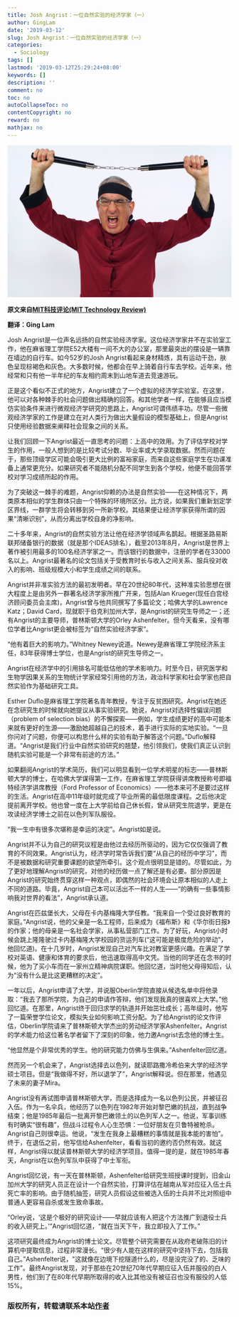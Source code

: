```yaml
---
title: Josh Angrist：一位自然实验的经济学家（一）
author: GingLam
date: '2019-03-12'
slug: Josh Angrist：一位自然实验的经济学家（一）
categories:
  - Sociology
tags: []
lastmod: '2019-03-12T25:29:24+08:00'
keywords: []
description: ''
comment: no
toc: no
autoCollapseToc: no
contentCopyright: no
reward: no
mathjax: no
---
```

<div align=center><img src="https://raw.githubusercontent.com/GingLam/Storage/master/angrist1.png"></div>
<div align=center>
</div>


**原文来自[MIT科技评论(MIT Technology Review)](https://www.technologyreview.com/s/508381/the-natural-experimenter/)**

**翻译：Ging Lam**

Josh Angrist是一位声名远扬的自然实验经济学家。这位经济学家并不在实验室工作，他在麻省理工学院E52大楼有一间不大的办公室，那里最突出的摆设是一辆靠在墙边的自行车。如今52岁的Josh Angrist看起来身材精炼，具有运动干劲，肤色呈现棕褐色和灰色。大多数时候，他都会在早上骑着自行车去学校。近年来，他经常和只有他一半年纪的车友相约周末到山地车道去竞速游玩。

正是这个看似不正式的地方，Angrist建立了一个虚拟的经济学实验室。在这里，他可以对各种棘手的社会问题做出精确的回答。和其他学者一样，在能够且应当模仿实验条件来进行微观经济学研究的思路上，Angrist可谓伟绩丰功。尽管一些微观经济学家的工作是建立在对人类行为做出大量假设的模型基础上，但是Angrist只使用经验数据来阐释社会现象之间的关系。

让我们回顾一下Angrist最近一直思考的问题：上高中的效用。为了评估学校对学生的作用，一般人想到的是比较考试分数、毕业率或大学录取数据。然而问题在于，那些顶级学区可能会吸引更大比例的富裕家庭，而来自这些家庭学生在功课准备上通常更充分。如果研究者不能随机分配不同学生到各个学校，他便不能回答学校对学习成绩所起的作用。

<!--more-->

为了突破这一棘手的难题，Angrist仰赖的办法是自然实验——在这种情况下，两类原本相似的学生群体只由一个特殊的环境所区分。比方说，如果我们重新划定学区界线，一群学生将会转移到另一所新学校。其结果便让经济学家获得所谓的因果“清晰识别”，从而分离出学校自身的净影响。

二十多年来，Angrist的自然实验方法让他在经济学领域声名鹊起。根据圣路易斯联邦储备银行的数据（就是那个IDEAS排名），截至2013年8月，Angrist是世界上著作被引用最多的100名经济学家之一。而该银行的数据中，注册的学者在33000名以上。Angrist最著名的论文包括关于受教育时长与收入之间关系、服兵役对收入的影响、班级规模大小和学生成绩之间的联系。

Angrist并非准实验方法的最初发明者。早在20世纪80年代，这种准实验思想在很大程度上是由另外一群著名经济学家所推广开来，包括Alan Krueger(现任白宫经济顾问委员会主席)，Angrist曾与他共同撰写了多篇论文；哈佛大学的Lawrence Katz；David Card，现就职于伯克利加州大学，是Angrist的研究生导师之一；还有Angrist的主要导师，普林斯顿大学的Orley Ashenfelter。但今天看来，没有哪位学者比Angrist更会被标签为“自然实验经济学家”。

“他有着巨大的影响力。”Whitney Newey说道。Newey是麻省理工学院经济系主任，83年获得博士学位，也是Angrist的研究生导师之一。

Angrist在经济学中的引用排名可能低估他的学术影响力。时至今日，研究医学和生物学因果关系的生物统计学家经常引用他的方法，政治科学家和社会学家也把自然实验作为基础研究工具。

Esther Duflo是麻省理工学院著名青年教授，专注于反贫困研究。Angrist在她还在念研究生的时候就向她提议从事实验研究。她说，Angrist对选择性偏误问题（problem of selection bias）的不懈探索——例如，学生成绩更好的高中可能本来就有更好的生源——激励她超越自己的技术，着手进行实际的实地实验。“一旦你问对了问题，你便可以构思什么样的实验有助于解答这个问题。”Duflo解释道。“Angrist是我们行业中自然实验研究的翘楚，他引领我们，使我们真正认识到随机实验可能是一个非常有前途的方法。”

如果翻阅Angrist的学术简历，我们可以明显看到一位学术明星的标志——普林斯顿大学的博士，在哈佛大学谋得第一工作，在麻省理工学院获得讲席教授称号即福特经济学讲席教授（Ford Professor of Economics）——他本来可不是要过这样的生活。Angrist在高中11年级时就完成了毕业所需的最低限度课程。之后他决定提前离开学校。他也曾一度在上大学前给自己休长假，曾从研究生院退学，更是在攻读经济学博士之前在以色列军队服役。

“我一生中有很多次堪称是幸运的决定”。Angrist如是说。

Angrist并不认为自己的研究议程是由他过去经历所驱动的，因为它仅仅强调了教育的不同效果。Angrist认为，经济学时常告诉我们要“从自己的经历中学习”，而不是被数据和研究重要课题的欲望所牵引。这个观点很明显是错的。尽管如此，为了更好地理解Angrist的研究，对他的经历做一点了解还是有必要。部分原因是Angrist的研究始终贯穿这样一种观点，即偶然的社会环境会让原本相似的人走上不同的道路。毕竟，Angrist自己本可以活出不一样的人生——“的确有一些事情影响我对世界的看法”，Angrist承认道。

Angrist在匹兹堡长大，父母在卡内基梅隆大学任教。“我来自一个受过良好教育的家庭。”Angrist说，他的父亲是一名工程师，后来成为《福布斯》和《华尔街日报》的作家；他的母亲是一名社会学家，从事私营部门工作。为了好玩，Angrist小时候会跳上隆隆驶过卡内基梅隆大学校园的货运列车(“这可能是极度危险的举动”，他回忆道)。在十几岁时，Angrist发现自己对汽车比对教室更感兴趣。在满足了学校对英语、健康和体育的要求后，他迅速取得高中文凭。当他的同学还在念书的时候，他为了买小车而在一家州立精神病院谋职。他回忆道，当时他父母得知后，认为“没有什么是比这更糟糕的决定”。

一年以后，Angrist申请了大学，并说服Oberlin学院直接从候选名单中将他录取：“我去了那所学院，为自己的申请作答辩，他们发现我真的很喜欢上大学。”他回忆道。在那里，Angrist终于回归求学的轨道并开始茁壮成长；高年级时，他写了一篇荣誉学位论文，模拟失业如何影响工资分配。为了给Angrist的论文作评估，Oberlin学院请来了普林斯顿大学杰出的劳动经济学家Ashenfelter。Angrist的学术能力给这位著名学者留下了深刻的印象，他力邀Angrist去念他的博士生。

“他显然是个非常优秀的学生。他的研究能力仿佛与生俱来。”Ashenfelter回忆道。

然而另一个机会来了，Angrist选择去以色列，就读耶路撒冷希伯来大学的经济学硕士项目。但是“我做得不好，所以退学了”，Angrist解释说。但在那里，他遇见了未来的妻子Mira。

Angrist没有再试图申请普林斯顿大学，而是选择成为一名以色列公民，并被征召入伍。作为一名伞兵，他经历了以色列在1982年开始对黎巴嫩的抗战，直到战争结束；他是1985年最后一批离开黎巴嫩领土的以色列军人之一。他说，军事训练有时确实“很有趣”，但战斗过程令人心生恐惧：一位好朋友在贝鲁特被枪杀。Angrist自己则很幸运。他说，“发生在我身上最糟糕的事情就是我本能的害怕”。终于，在退伍之前，他写信给Ashenfelter，看看当初的邀约否仍然有效。就这样，Angrist得以就读普林斯顿大学的经济学项目。值得一提的是，就在1985年春天，Angrist在以色列军队中获得了中士军衔。

Angrist回忆说，有一天在普林斯顿，Ashenfelter给研究生班授课时提到，旧金山加州大学的研究人员正在设计一个自然实验，打算评估在越南从军对应征入伍士兵死亡率的影响。由于随机抽签，研究人员假设这些被选入伍的士兵并不比对照组中普通人更容易自杀或发生致命事故。

“Orley说，‘这是个极好的研究设计——早就应该有人把这个方法推广到退役士兵的收入研究上。’”Angrist回忆道，“就在当天下午，我立即投入了工作。”

这项研究最终成为Angrist的博士论文。尽管整个研究需要在从政府老破陈旧的计算机中提取信息，过程非常漫长。“很少有人能在这样的研究中坚持下去，包括我自己。”Ashenfelter说，"这就像在边境下挖隧道什么的，尽是没完没了的、乏味的工作”。最终Angrist发现，对于那些在20世纪70年代早期应征入伍并服役的白人男性，他们到了在80年代早期所取得的收入比其他没有被征召也没有服役的人低15%。

### 版权所有，转载请联系本站[作者](mailto:linj83@mail2.sysu.edu.cn)
